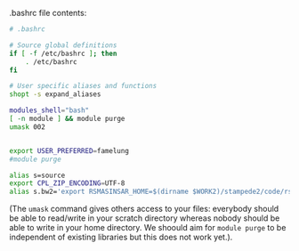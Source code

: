 .bashrc file contents:

```bash
# .bashrc

# Source global definitions
if [ -f /etc/bashrc ]; then
    . /etc/bashrc
fi

# User specific aliases and functions
shopt -s expand_aliases

modules_shell="bash"
[ -n module ] && module purge
umask 002


export USER_PREFERRED=famelung
#module purge

alias s=source
export CPL_ZIP_ENCODING=UTF-8
alias s.bw2='export RSMASINSAR_HOME=$(dirname $WORK2)/stampede2/code/rsmas_insar; cd $RSMASINSAR_HOME; s ~/accounts/platforms_defaults.bash; s setup/environment.bash; export PATH=$ISCE_STACK/topsStack:$PATH; s ~/accounts/alias.bash; s ~/accounts/login_alias.bash; cd -;'
```
(The `umask` command gives others access to your files: everybody should be able to read/write in your scratch directory whereas nobody should be able to write in your home directory. We shoould aim for `module purge` to be independent of existing libraries but this does not work yet.). 
